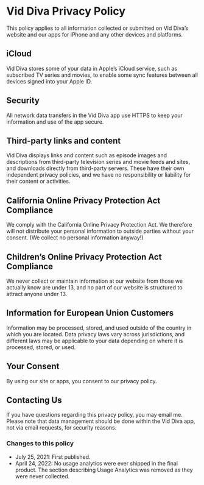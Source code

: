 
# Vid Diva Privacy Policy
This policy applies to all information collected or submitted on Vid Diva’s website and our apps for iPhone and any other devices and platforms.

## iCloud
Vid Diva stores some of your data in Apple’s iCloud service, such as subscribed TV series and movies, to enable some sync features between all devices signed into your Apple ID.

## Security
All network data transfers in the Vid Diva app use HTTPS  to keep your information and use of the app secure.

## Third-party links and content
Vid Diva displays links and content  such as episode images and descriptions from third-party television series and movie feeds and sites, and downloads  directly from third-party servers. These have their own independent privacy policies, and we have no responsibility or liability for their content or activities.

## California Online Privacy Protection Act Compliance
We comply with the California Online Privacy Protection Act. We therefore will not distribute your personal information to outside parties without your consent. (We collect no personal information anyway!)

## Children’s Online Privacy Protection Act Compliance
We never collect or maintain information at our website from those we actually know are under 13, and no part of our website is structured to attract anyone under 13.

## Information for European Union Customers
Information may be processed, stored, and used outside of the country in which you are located. Data privacy laws vary across jurisdictions, and different laws may be applicable to your data depending on where it is processed, stored, or used.

## Your Consent
By using our site or apps, you consent to our privacy policy.

## Contacting Us
If you have questions regarding this privacy policy, you may email me. Please note that data management should be done within the Vid Diva app, not via email requests, for security reasons.

### Changes to this policy
- July 25, 2021: First published.
- April 24, 2022: No usage analytics were ever shipped in the final product. The section describing Usage Analytics was removed as they were never collected.